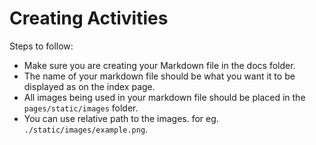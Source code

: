 # Creating Activities

Steps to follow:
- Make sure you are creating your Markdown file in the docs folder.
- The name of your markdown file should be what you want it to be displayed as on the index page.
- All images being used in your markdown file should be placed in the `pages/static/images` folder.
- You can use relative path to the images. for eg. `./static/images/example.png`.